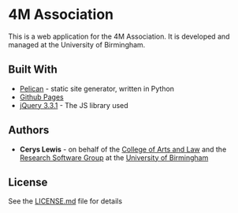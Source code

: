 # 4M Association

This is a web application for the 4M Association. It is developed and managed at the University of Birmingham.

## Built With

* [Pelican](https://github.com/getpelican/pelican) - static site generator, written in Python
* [Github Pages](https://pages.github.com/) 
* [jQuery 3.3.1](https://jquery.com/) - The JS library used

## Authors

* **Cerys Lewis** - on behalf of the [College of Arts and Law](https://www.birmingham.ac.uk/university/colleges/artslaw/index.aspx) and the [Research Software Group](http://www.birmingham.ac.uk/bear-software) at the [University of Birmingham](https://www.birmingham.ac.uk/)

## License

See the [LICENSE.md](LICENSE.md) file for details
